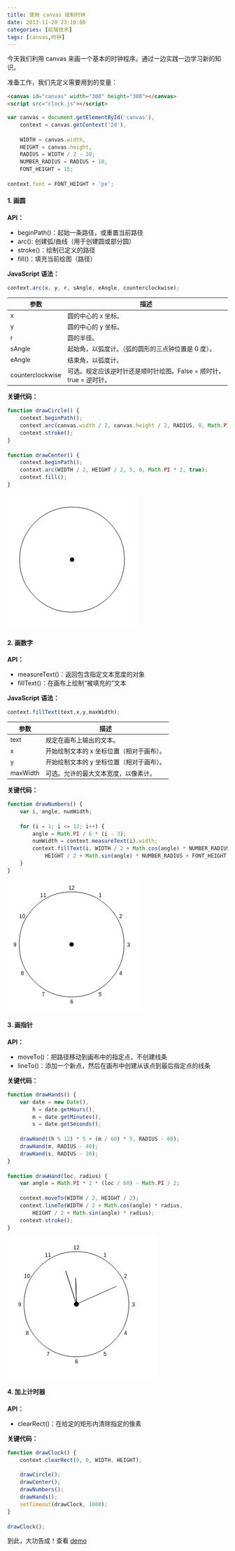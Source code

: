 ```yaml
---
title: 使用 canvas 绘制时钟
date: 2013-11-20 23:10:00
categories: [前端技术]
tags: [canvas,时钟]
---
```


今天我们利用 canvas 来画一个基本的时钟程序。通过一边实践一边学习新的知识。

准备工作，我们先定义需要用到的变量：

```html
<canvas id="canvas" width="300" height="300"></canvas>
<script src="clock.js"></script>
```

```javascript
var canvas = document.getElementById('canvas'),
	context = canvas.getContext('2d'),

	WIDTH = canvas.width,
	HEIGHT = canvas.height,
	RADIUS = WIDTH / 2 - 30;
	NUMBER_RADIUS = RADIUS + 10,
	FONT_HEIGHT = 15;

context.font = FONT_HEIGHT + 'px';
```

#### 1. 画圆

**API：**

* beginPath()：起始一条路径，或重置当前路径
* arc(): 创建弧/曲线（用于创建圆或部分圆）
* stroke()：绘制已定义的路径
* fill()：填充当前绘图（路径）

**JavaScript 语法：**

```javascript
context.arc(x, y, r, sAngle, eAngle, counterclockwise);
```

| 参数 | 描述 |
| --- | --- |
| x | 圆的中心的 x 坐标。 |
| y | 圆的中心的 y 坐标。 |
| r | 圆的半径。 |
| sAngle | 起始角，以弧度计。（弧的圆形的三点钟位置是 0 度）。 |
| eAngle | 结束角，以弧度计。 |
| counterclockwise | 可选。规定应该逆时针还是顺时针绘图。False = 顺时针，true = 逆时针。 |

**关键代码：**

```javascript
function drawCircle() {
	context.beginPath();
	context.arc(canvas.width / 2, canvas.height / 2, RADIUS, 0, Math.PI * 2, true);
	context.stroke();
}

function drawCenter() {
	context.beginPath();
	context.arc(WIDTH / 2, HEIGHT / 2, 5, 0, Math.PI * 2, true);
	context.fill();
}
```

![](/2013/11/20/1.png)

#### 2. 画数字

**API：**

* measureText()：返回包含指定文本宽度的对象
* fillText()：在画布上绘制“被填充的”文本

**JavaScript 语法：**

```javascript
context.fillText(text,x,y,maxWidth);
```

| 参数 | 描述 |
| --- | --- |
| text | 规定在画布上输出的文本。 |
| x | 开始绘制文本的 x 坐标位置（相对于画布）。 |
| y | 开始绘制文本的 y 坐标位置（相对于画布）。 |
| maxWidth | 可选。允许的最大文本宽度，以像素计。 |

**关键代码：**

```javascript
function drawNumbers() {
	var i, angle, numWidth;

	for (i = 1; i <= 12; i++) {
		angle = Math.PI / 6 * (i - 3);
		numWidth = context.measureText(i).width;
		context.fillText(i, WIDTH / 2 + Math.cos(angle) * NUMBER_RADIUS - numWidth / 2,
			HEIGHT / 2 + Math.sin(angle) * NUMBER_RADIUS + FONT_HEIGHT / 3);
	}
}
```

![](/2013/11/20/2.png)

#### 3. 画指针

**API：**

* moveTo()：把路径移动到画布中的指定点，不创建线条
* lineTo()：添加一个新点，然后在画布中创建从该点到最后指定点的线条

**关键代码：**

```javascript
function drawHands() {
	var date = new Date(),
		h = date.getHours(),
		m = date.getMinutes(),
		s = date.getSeconds();

	drawHand((h % 12) * 5 + (m / 60) * 5, RADIUS - 60);
	drawHand(m, RADIUS - 40);
	drawHand(s, RADIUS - 20);
}

function drawHand(loc, radius) {
	var angle = Math.PI * 2 * (loc / 60) - Math.PI / 2;

	context.moveTo(WIDTH / 2, HEIGHT / 2);
	context.lineTo(WIDTH / 2 + Math.cos(angle) * radius,
		HEIGHT / 2 + Math.sin(angle) * radius);
	context.stroke();
}
```

![](/2013/11/20/3.png)

#### 4. 加上计时器

**API：**

* clearRect()：在给定的矩形内清除指定的像素

**关键代码：**

```javascript
function drawClock() {
	context.clearRect(0, 0, WIDTH, HEIGHT);

	drawCircle();
	drawCenter();
	drawNumbers();
	drawHands();
	setTimeout(drawClock, 1000);
}

drawClock();
```

到此，大功告成！查看 [demo](/demos/canvas/clock.html)
